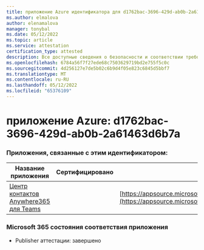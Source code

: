 ```yaml
---
title: приложение Azure идентификатора для d1762bac-3696-429d-ab0b-2a61463d6b7a
ms.author: elmalova
author: elenamalova
manager: tonybal
ms.date: 05/12/2022
ms.topic: article
ms.service: attestation
certification_type: attested
description: Все доступные сведения о безопасности и соответствии требованиям для d1762bac-3696-429d-ab0b-2a61463d6b7a.
ms.openlocfilehash: 6784a56f7f27ede68c7503629719bd2e755f5c0c
ms.sourcegitcommit: 4d256127e7de5b02c6b9d4f05e823c6845d5bbf7
ms.translationtype: MT
ms.contentlocale: ru-RU
ms.lasthandoff: 05/12/2022
ms.locfileid: "65376109"
---
```

# <a name="azure-app-id-d1762bac-3696-429d-ab0b-2a61463d6b7a"></a>приложение Azure: d1762bac-3696-429d-ab0b-2a61463d6b7a


### <a name="apps-associated-with-this-id"></a>Приложения, связанные с этим идентификатором:
| **Название приложения** | **Сертифицировано** | **Просмотр в AppSource** |
|--------------|---------------|-----------------------|
| [Центр контактов Anywhere365 для Teams](../forward/workstreampeople.anywhere365contactcenterforteams.md) |  | [https://appsource.microsoft.com/product/office/workstreampeople.anywhere365contactcenterforteams](https://appsource.microsoft.com/product/office/workstreampeople.anywhere365contactcenterforteams) |

### <a name="microsoft-365-app-compliance-status"></a>Microsoft 365 состояния соответствия приложения
- Publisher аттестации: завершено
